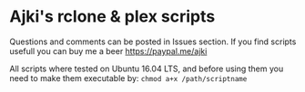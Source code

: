 # Ajki's rclone &amp; plex scripts 
Questions and comments can be posted in Issues section.
If you find scripts usefull you can buy me a beer https://paypal.me/ajki

All scripts where tested on Ubuntu 16.04 LTS, and before using them you need to make them executable by:
```chmod a+x /path/scriptname```
